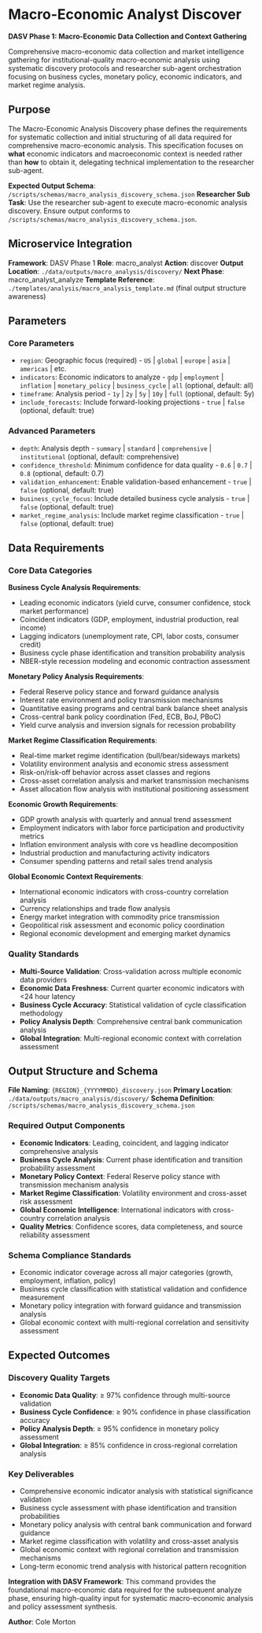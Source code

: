 # Macro-Economic Analyst Discover

**DASV Phase 1: Macro-Economic Data Collection and Context Gathering**

Comprehensive macro-economic data collection and market intelligence gathering for institutional-quality macro-economic analysis using systematic discovery protocols and researcher sub-agent orchestration focusing on business cycles, monetary policy, economic indicators, and market regime analysis.

## Purpose

The Macro-Economic Analysis Discovery phase defines the requirements for systematic collection and initial structuring of all data required for comprehensive macro-economic analysis. This specification focuses on **what** economic indicators and macroeconomic context is needed rather than **how** to obtain it, delegating technical implementation to the researcher sub-agent.

**Expected Output Schema**: `/scripts/schemas/macro_analysis_discovery_schema.json`
**Researcher Sub Task**: Use the researcher sub-agent to execute macro-economic analysis discovery. Ensure output conforms to `/scripts/schemas/macro_analysis_discovery_schema.json`.

## Microservice Integration

**Framework**: DASV Phase 1
**Role**: macro_analyst
**Action**: discover
**Output Location**: `./data/outputs/macro_analysis/discovery/`
**Next Phase**: macro_analyst_analyze
**Template Reference**: `./templates/analysis/macro_analysis_template.md` (final output structure awareness)

## Parameters

### Core Parameters
- `region`: Geographic focus (required) - `US` | `global` | `europe` | `asia` | `americas` | etc.
- `indicators`: Economic indicators to analyze - `gdp` | `employment` | `inflation` | `monetary_policy` | `business_cycle` | `all` (optional, default: all)
- `timeframe`: Analysis period - `1y` | `2y` | `5y` | `10y` | `full` (optional, default: 5y)
- `include_forecasts`: Include forward-looking projections - `true` | `false` (optional, default: true)

### Advanced Parameters
- `depth`: Analysis depth - `summary` | `standard` | `comprehensive` | `institutional` (optional, default: comprehensive)
- `confidence_threshold`: Minimum confidence for data quality - `0.6` | `0.7` | `0.8` (optional, default: 0.7)
- `validation_enhancement`: Enable validation-based enhancement - `true` | `false` (optional, default: true)
- `business_cycle_focus`: Include detailed business cycle analysis - `true` | `false` (optional, default: true)
- `market_regime_analysis`: Include market regime classification - `true` | `false` (optional, default: true)

## Data Requirements

### Core Data Categories

**Business Cycle Analysis Requirements**:
- Leading economic indicators (yield curve, consumer confidence, stock market performance)
- Coincident indicators (GDP, employment, industrial production, real income)
- Lagging indicators (unemployment rate, CPI, labor costs, consumer credit)
- Business cycle phase identification and transition probability analysis
- NBER-style recession modeling and economic contraction assessment

**Monetary Policy Analysis Requirements**:
- Federal Reserve policy stance and forward guidance analysis
- Interest rate environment and policy transmission mechanisms
- Quantitative easing programs and central bank balance sheet analysis
- Cross-central bank policy coordination (Fed, ECB, BoJ, PBoC)
- Yield curve analysis and inversion signals for recession probability

**Market Regime Classification Requirements**:
- Real-time market regime identification (bull/bear/sideways markets)
- Volatility environment analysis and economic stress assessment
- Risk-on/risk-off behavior across asset classes and regions
- Cross-asset correlation analysis and market transmission mechanisms
- Asset allocation flow analysis with institutional positioning assessment

**Economic Growth Requirements**:
- GDP growth analysis with quarterly and annual trend assessment
- Employment indicators with labor force participation and productivity metrics
- Inflation environment analysis with core vs headline decomposition
- Industrial production and manufacturing activity indicators
- Consumer spending patterns and retail sales trend analysis

**Global Economic Context Requirements**:
- International economic indicators with cross-country correlation analysis
- Currency relationships and trade flow analysis
- Energy market integration with commodity price transmission
- Geopolitical risk assessment and economic policy coordination
- Regional economic development and emerging market dynamics

### Quality Standards
- **Multi-Source Validation**: Cross-validation across multiple economic data providers
- **Economic Data Freshness**: Current quarter economic indicators with <24 hour latency
- **Business Cycle Accuracy**: Statistical validation of cycle classification methodology
- **Policy Analysis Depth**: Comprehensive central bank communication analysis
- **Global Integration**: Multi-regional economic context with correlation assessment

## Output Structure and Schema

**File Naming**: `{REGION}_{YYYYMMDD}_discovery.json`
**Primary Location**: `./data/outputs/macro_analysis/discovery/`
**Schema Definition**: `/scripts/schemas/macro_analysis_discovery_schema.json`

### Required Output Components
- **Economic Indicators**: Leading, coincident, and lagging indicator comprehensive analysis
- **Business Cycle Analysis**: Current phase identification and transition probability assessment
- **Monetary Policy Context**: Federal Reserve policy stance with transmission mechanism analysis
- **Market Regime Classification**: Volatility environment and cross-asset risk assessment
- **Global Economic Intelligence**: International indicators with cross-country correlation analysis
- **Quality Metrics**: Confidence scores, data completeness, and source reliability assessment

### Schema Compliance Standards
- Economic indicator coverage across all major categories (growth, employment, inflation, policy)
- Business cycle classification with statistical validation and confidence measurement
- Monetary policy integration with forward guidance and transmission analysis
- Global economic context with multi-regional correlation and sensitivity assessment

## Expected Outcomes

### Discovery Quality Targets
- **Economic Data Quality**: ≥ 97% confidence through multi-source validation
- **Business Cycle Confidence**: ≥ 90% confidence in phase classification accuracy
- **Policy Analysis Depth**: ≥ 95% confidence in monetary policy assessment
- **Global Integration**: ≥ 85% confidence in cross-regional correlation analysis

### Key Deliverables
- Comprehensive economic indicator analysis with statistical significance validation
- Business cycle assessment with phase identification and transition probabilities
- Monetary policy analysis with central bank communication and forward guidance
- Market regime classification with volatility and cross-asset analysis
- Global economic context with regional correlation and transmission mechanisms
- Long-term economic trend analysis with historical pattern recognition

**Integration with DASV Framework**: This command provides the foundational macro-economic data required for the subsequent analyze phase, ensuring high-quality input for systematic macro-economic analysis and policy assessment synthesis.

**Author**: Cole Morton
